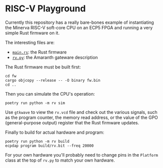 # RISC-V Playground

Currently this repository has a really bare-bones example of instantiating
the Minerva RISC-V soft-core CPU on an ECP5 FPGA and running a very simple
Rust firmware on it.

The interesting files are:

* [`main.rs`](fw/src/main.rs): the Rust firmware
* [`rv.py`](rv.py): the Amaranth gateware description

The Rust firmware must be built first:

```
cd fw
cargo objcopy --release -- -O binary fw.bin
cd ..
```

Then you can simulate the CPU's operation:

```
poetry run python -m rv sim
```

Use `gtkwave` to view the `rv.vcd` file and check out the various signals,
such as the program counter, the memory read address, or the value of the
GPO (general-purpose output) register that the Rust firmware updates.

Finally to build for actual hardware and program:

```
poetry run python -m rv build
ecpdap program build/rv.bit --freq 20000
```

For your own hardware you'll probably need to change pins in the `Platform`
class at the top of `rv.py` to match your own hardware.
